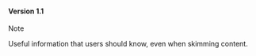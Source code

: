 #### Version 1.1
<!-- This content will not appear in the rendered Markdown -->
> [!NOTE]
> Useful information that users should know, even when skimming content.
